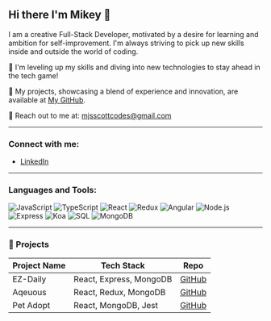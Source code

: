 ## Hi there I'm Mikey 👋

I am a creative Full-Stack Developer, motivated by a desire for learning and ambition for self-improvement. I'm always striving to pick up new skills inside and outside the world of coding.

🌟 I'm leveling up my skills and diving into new technologies to stay ahead in the tech game!

💼 My projects, showcasing a blend of experience and innovation, are available at [My GitHub]([https://github.com/[your_username]](https://github.com/mjsscott)).

📩 Reach out to me at: mjsscottcodes@gmail.com

---

### Connect with me:
- [LinkedIn](https://linkedin.com/in/yourLinkedInProfile)

---

### Languages and Tools:

![JavaScript](https://img.shields.io/badge/-JavaScript-F7DF1E?logo=javascript&logoColor=black&style=flat)
![TypeScript](https://img.shields.io/badge/-TypeScript-3178C6?logo=typescript&logoColor=white&style=flat)
![React](https://img.shields.io/badge/-React-61DAFB?logo=react&logoColor=white&style=flat)
![Redux](https://img.shields.io/badge/-Redux-764ABC?logo=redux&logoColor=white&style=flat)
![Angular](https://img.shields.io/badge/-Angular-DD0031?logo=angular&logoColor=white&style=flat)
![Node.js](https://img.shields.io/badge/-Node.js-339933?logo=node.js&logoColor=white&style=flat)
![Express](https://img.shields.io/badge/-Express-000000?logo=express&logoColor=white&style=flat)
![Koa](https://img.shields.io/badge/-Koa-33333D?logo=koa&logoColor=white&style=flat)
![SQL](https://img.shields.io/badge/-SQL-4479A1?logo=postgresql&logoColor=white&style=flat)
![MongoDB](https://img.shields.io/badge/-MongoDB-47A248?logo=mongodb&logoColor=white&style=flat)

---

### 🚀 Projects

| Project Name | Tech Stack           | Repo                          |
|--------------|----------------------|-------------------------------|
| EZ-Daily     | React, Express, MongoDB | [GitHub](https://github.com/mjsscott/EZ-Daily) | 
| Aqeuous      | React, Redux, MongoDB | [GitHub](https://github.com/stefan-butler/aqueous) |
| Pet Adopt    | React, MongoDB, Jest | [GitHub](https://github.com/mjsscott/soloProject) |

